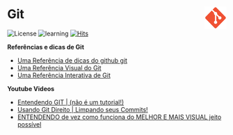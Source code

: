 # Git <img src="images/Git_icon.png" width="10%" height="10%" align="right" valign="center"/> 

![License](https://img.shields.io/badge/Code%20License-GNU-green.svg)
![learning](https://img.shields.io/badge/Git-learning-green.svg)
[![Hits](https://hits.seeyoufarm.com/api/count/incr/badge.svg?url=https%3A%2F%2Fgithub.com%2Fwalissonaguirra%2Fgit&count_bg=%2379C83D&title_bg=%23555555&icon=&icon_color=%23E7E7E7&title=Views&edge_flat=false)](https://hits.seeyoufarm.com)

**Referências e dicas de Git**
- [Uma Referência de dicas do github git](https://training.github.com/downloads/pt_BR/github-git-cheat-sheet/)
- [Uma Referência Visual do Git](https://marklodato.github.io/visual-git-guide/index-pt.html#technical-notes)
- [Uma Referência Interativa de Git](https://ndpsoftware.com/git-cheatsheet.html#loc=index;)

**Youtube Videos**
- [Entendendo GIT | (não é um tutorial!)](https://www.youtube.com/watch?v=6Czd1Yetaac)
- [Usando Git Direito | Limpando seus Commits!](https://www.youtube.com/watch?v=6OokP-NE49k&t=1347s)
- [ENTENDENDO de vez como funciona do MELHOR E MAIS VISUAL jeito possível](https://www.youtube.com/watch?v=4-tfJ-ZyA0Q)

<!-- - [Conceitos Básicos](docs/conceitos-basicos.md) 
- [Comandos Básicos](docs/comandos-basicos.md) 
- [Boas Mensagens de Commit](docs/boas-mensagens-de-commit.md)  -->

<!-- 
### **Git com Github**

<details>	
  <summary><a> Github Básico</a></summary>
</details>

<details>	
  <summary><a> Contribuição de código</a></summary>
</details>

---

### **Referências** -->
